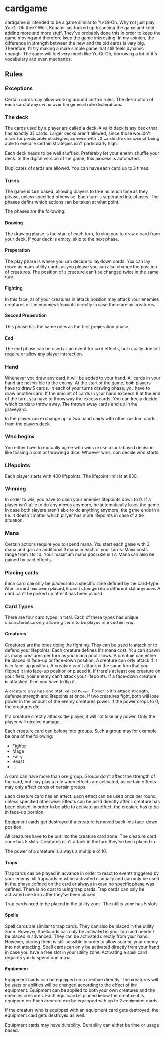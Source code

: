 # cardgame

cardgame is intended to be a game similar to Yu-Gi-Oh. Why not just play
Yu-Gi-Oh then? Well, Konami has fucked up balancing the game and kept adding
more and more stuff. They've probably done this in order to keep the game
moving and therefore keep the game interesting. In my opinion, the difference
in strength between the new and the old cards is very big. Therefore, I'll
try making a more simple game that still feels dynamic enough. The game will
feel very much like Yu-Gi-Oh, borrowing a lot of it's vocabulary and even
mechanics.

## Rules

### Exceptions

Certain cards may allow working around certain rules. The description of each
card always wins over the general rule declerations.

### The deck

The cards used by a player are called a deck. A valid deck is any deck that
has exactly 35 cards. Larger decks aren't allowed, since those
wouldn't allow for predictable strategies, as even with 30 cards the chances
of being able to execute certain strategies isn't particularly high.

Each deck needs to be well shuffled. Preferably let your enemy shuffle your
deck. In the digital version of the game, this process is automated.

Duplicates of cards are allowed. You can have each card up to 3 times.

### Turns

The game is turn based, allowing players to take as much time as they
please, unless specified otherwise. Each turn is seperated into phases.
The phases define which actions can be taken at what point.

The phases are the following:

#### Drawing

The drawing phase is the start of each turn, forcing you to draw a card from
your deck. If your deck is empty, skip to the next phase.

#### Preperation

The play phase is where you can decide to lay down cards. You can lay down
as many utility cards as you please you can also change the position of
creatures. The position of a creature can't be changed twice in the same turn.

#### Fighting

In this face, all of your creatures in attack position may attack your enemies
creatures or the enemies lifepoints directly in case there are no creatures.

#### Second Preperation

This phase has the same rules as the first preperation phase.

#### End

The end phase can be used as an event for card effects, but usually doesn't
require or allow any player interaction.

### Hand

Whenever you draw any card, it will be added to your hand. All cards in your
hand are not visible to the enemy. At the start of the game, both players have
to draw 5 cards. In each of your turns drawing phase, you have to draw another
card. If the amount of cards in your hand exceeds 8 at the end of the turn, you
have to throw way the excess cards. You can freely decide which cards to throw
away. The thrown away cards end up in the graveyard.

In the player can exchange up to two hand cards with other random cards from
the players deck.

### Who begins

You either have to mutually agree who wins or use a luck-based decision like
tossing a coin or throwing a dice. Whoever wins, can decide who starts.

### Lifepoints

Each player starts with 400 lifepoints. The lifepoint limit is at 800.

### Winning

In order to win, you have to drain your enemies lifepoints down to 0. If a
player isn't able to do any moves anymore, he automatically loses the game.
In case both players aren't able to do anything anymore, the game ends in a
tie. It doesn't matter which player has more lifepoints in case of a tie
situation.

### Mana

Certain actions require you to spend mana. You start each game with 3 mana and
gain an additional 3 mana in each of your turns. Mana costs range from 1 to 10.
Your maximum mana pool size is 12. Mana can also be gained by card effects.

### Placing cards

Each card can only be placed into a specific zone defined by the card-type.
After a card has been placed, it can't change into a different slot anymore.
A card can't be picked up after it has been placed.

### Card Types

There are four card types in total. Each of these types has unique
characteristics only allowing them to be played in a certain way.

#### Creatures

Creatures are the ones doing the fighting. They can be used to attack or to
defend your lifepoints. Each creature defines it's mana cost. You can spawn as
many creatures per turn as you mana pool allows. A creature can either be
placed in face-up or face-down position. A creature can only attack if it is
in face-up position. A creature can't attack in the same turn that you flipped
it into face-up position or placed it. If there's at least one creature on your
field, your enemy can't attack your lifepoints. If a face-down creature is
attacked, then you have to flip it.

A creature only has one stat, called `Power`. Power is it's attack strength,
defense strength and lifepoints at once. If two creatures fight, both will
lose power in the amount of the enemy creatures power. If the power drops to
0, the creatures die.

If a creature directly attacks the player, it will not lose any power. Only
the player will receive damage.

Each creature card can belong into groups. Such a group may for example be one
of the following:

* Fighter
* Mage
* Fairy
* Beast
* ...

A card can have more than one group. Groups don't affect the strength of the
card, but may play a role when effects are activated, as certain effects may
only affect cards of certain groups.

Each creature card has an effect. Each effect can be used once per round, unless
specified otherwise. Effects can be used directly after a creature has been
placed. In order to be able to activate an effect, the creature has to be in
face-up position.

Equipment cards get destroyed if a creature is moved back into face-down
position.

All creatures have to be put into the creature card zone. The creature card zone
has 5 slots. Creatures can't attack in the turn they've been placed in.

The power of a creature is always a multiple of 10.

#### Traps

Trapcards can be played in advance in order to react to events triggered by
your enemy. All trapcards must be activated manually and can only be used
in the phase defined on the card or always in case no specific phase was
defined. There is no cost to using trap cards. Trap cards can only be
activated one turn after they've been placed.

Trap cards need to be placed in the utility zone. The utility zone has 5
slots.

#### Spells

Spell cards are similar to trap cards. They can also be placed in the
utility zone. However, Spellcards can only be activated in your turn and
needn't be placed in advanced. They can be activated directly from your hand.
However, placing them is still possible in order to allow scaring your enemy
into not attacking. Spell cards can only be activated directly from your hand
in case you have a free slot in your utility zone. Activating a spell card
requires you to spend one mana.

#### Equipment

Equipment cards can be equipped on a creature directly. The creatures will be
stats or abilities will be changed according to the effect of the equipment.
Equipment can be applied to both your own creatures and the enemies creatures.
Each equipcard is placed below the creature it is equipped on. Each creature
can be equipped with up to 2 equipment cards.

If the creature who is equipped with an equipment card gets destroyed, the
equipment card gets destroyed as well.

Equipment cards may have durability. Durability can either be time or usage
based.

